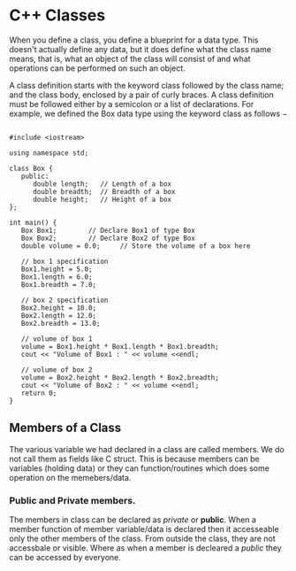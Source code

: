 # C++ Classes

When you define a class, you define a blueprint for a data type. This doesn't actually define any data, but it does define what the class name means, that is, what an object of the class will consist of and what operations can be performed on such an object.

A class definition starts with the keyword class followed by the class name; and the class body, enclosed by a pair of curly braces. A class definition must be followed either by a semicolon or a list of declarations. For example, we defined the Box data type using the keyword class as follows −
````

#include <iostream>

using namespace std;

class Box {
   public:
      double length;   // Length of a box
      double breadth;  // Breadth of a box
      double height;   // Height of a box
};

int main() {
   Box Box1;        // Declare Box1 of type Box
   Box Box2;        // Declare Box2 of type Box
   double volume = 0.0;     // Store the volume of a box here
 
   // box 1 specification
   Box1.height = 5.0; 
   Box1.length = 6.0; 
   Box1.breadth = 7.0;

   // box 2 specification
   Box2.height = 10.0;
   Box2.length = 12.0;
   Box2.breadth = 13.0;
   
   // volume of box 1
   volume = Box1.height * Box1.length * Box1.breadth;
   cout << "Volume of Box1 : " << volume <<endl;

   // volume of box 2
   volume = Box2.height * Box2.length * Box2.breadth;
   cout << "Volume of Box2 : " << volume <<endl;
   return 0;
}
````

## Members of a Class
The various variable we had declared in a class are called members. We do not call them as fields like C struct. This is because members can be variables (holding data) or they can function/routines which does some operation on the memebers/data.
### Public and Private members.
The members in class can be declared as *private*  or **public**. When a  member function of member variable/data is declared then it accesseable only the other members of the class. From outside the class, they are not accessbale or visible. Where as when a member is decleared a *public* they can be accessed by everyone. 
